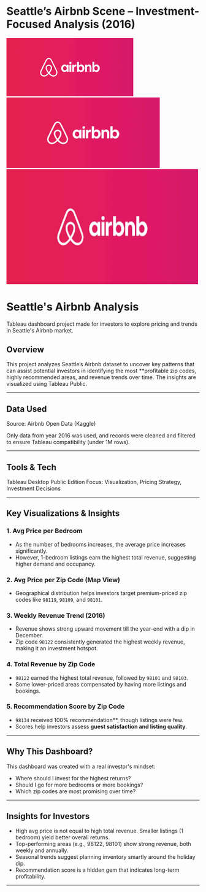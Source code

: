 #  Seattle’s Airbnb Scene – Investment-Focused Analysis (2016)
![Airbnb Logo](https://raw.githubusercontent.com/Yaxhfr7/Portfolio-Projects/main/Seattles%27s%20Airbnb%20Analysis/Airbnb.png)
<img src="https://raw.githubusercontent.com/Yaxhfr7/Portfolio-Projects/main/Seattles%27s%20Airbnb%20Analysis/Airbnb.png" width="400"/>
<img src="https://raw.githubusercontent.com/Yaxhfr7/Portfolio-Projects/main/Seattles%27s%20Airbnb%20Analysis/Airbnb.png" width="500" height="300"/>

# Seattle's Airbnb Analysis

Tableau dashboard project made for investors to explore pricing and trends in Seattle's Airbnb market.


##  Overview

This project analyzes Seattle’s Airbnb dataset to uncover key patterns that can assist potential investors in identifying the most **profitable zip codes, highly recommended areas, and revenue trends over time. The insights are visualized using Tableau Public.

---

##  Data Used

Source: Airbnb Open Data (Kaggle)

Only data from year 2016 was used, and records were cleaned and filtered to ensure Tableau compatibility (under 1M rows).

---

##  Tools & Tech

Tableau Desktop Public Edition
Focus: Visualization, Pricing Strategy, Investment Decisions

---

##  Key Visualizations & Insights

### 1.  Avg Price per Bedroom

* As the number of bedrooms increases, the average price increases significantly.
* However, 1-bedroom listings earn the highest total revenue, suggesting higher demand and occupancy.

### 2.  Avg Price per Zip Code (Map View)

* Geographical distribution helps investors target premium-priced zip codes like `98119`, `98109`, and `98101`.

### 3.  Weekly Revenue Trend (2016)

* Revenue shows strong upward movement till the year-end with a dip in December.
* Zip code `98122` consistently generated the highest weekly revenue, making it an investment hotspot.

### 4.  Total Revenue by Zip Code

* `98122` earned the highest total revenue, followed by `98101` and `98103`.
* Some lower-priced areas compensated by having more listings and bookings.

### 5.  Recommendation Score by Zip Code

* `98134` received 100% recommendation**, though listings were few.
* Scores help investors assess **guest satisfaction and listing quality**.

---

## Why This Dashboard?

This dashboard was created with a real investor's mindset:

* Where should I invest for the highest returns?
* Should I go for more bedrooms or more bookings?
* Which zip codes are most promising over time?

---

##  Insights for Investors

* High avg price is not equal to high total revenue. Smaller listings (1 bedroom) yield better overall returns.
* Top-performing areas (e.g., 98122, 98101) show strong revenue, both weekly and annually.
* Seasonal trends suggest planning inventory smartly around the holiday dip.
* Recommendation score is a hidden gem that indicates long-term profitability.

---
